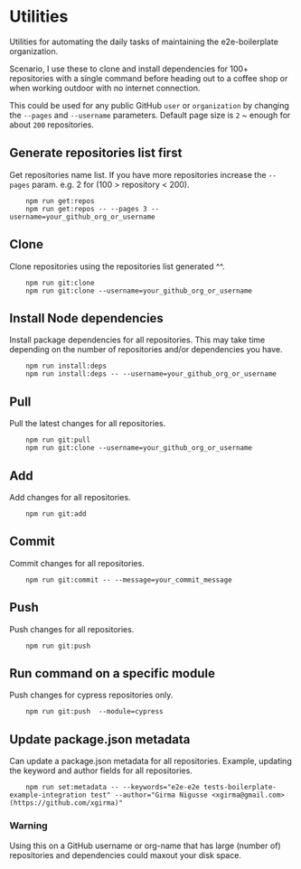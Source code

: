 # Utilities
Utilities for automating the daily tasks of maintaining the e2e-boilerplate organization. 

Scenario, I use these to clone and install dependencies for 100+ repositories with a single command before heading out 
to a coffee shop or when working outdoor with no internet connection.

This could be used for any public GitHub `user` or `organization` by changing the `--pages` and `--username` parameters.
Default page size is `2` ~ enough for about `200` repositories.

## Generate repositories list first
Get repositories name list. If you have more repositories increase the `--pages` param. e.g. 2 for (100 > repository < 200).

        npm run get:repos
        npm run get:repos -- --pages 3 --username=your_github_org_or_username
        
## Clone
Clone repositories using the repositories list generated ^^.

        npm run git:clone
        npm run git:clone --username=your_github_org_or_username
        
## Install Node dependencies 
Install package dependencies for all repositories. This may take time depending on the number of repositories and/or dependencies you have.

        npm run install:deps
        npm run install:deps -- --username=your_github_org_or_username 
        
## Pull
Pull the latest changes for all repositories.

        npm run git:pull 
        npm run git:clone --username=your_github_org_or_username

## Add
Add changes for all repositories.
        
        npm run git:add 
        
## Commit
Commit changes for all repositories.
        
        npm run git:commit -- --message=your_commit_message
        
## Push
Push changes for all repositories.
        
        npm run git:push   
        
## Run command on a specific module
Push changes for cypress repositories only.
        
        npm run git:push  --module=cypress      

## Update package.json metadata
Can update a package.json metadata for all repositories. Example, updating the keyword and author fields for all repositories. 

        npm run set:metadata -- --keywords="e2e-e2e tests-boilerplate-example-integration test" --author="Girma Nigusse <xgirma@gmail.com> (https://github.com/xgirma)"

### Warning 
Using this on a GitHub username or org-name that has large (number of) repositories and dependencies could maxout your disk space.

